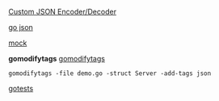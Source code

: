 [Custom JSON Encoder/Decoder](https://docs.gofiber.io/guide/faster-fiber)

[go json](https://github.com/goccy/go-json)

[mock](https://github.com/vektra/mockery)


**gomodifytags**
[gomodifytags](https://github.com/fatih/gomodifytags)

```
gomodifytags -file demo.go -struct Server -add-tags json
```

[gotests](https://github.com/cweill/gotests)